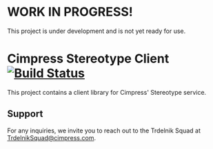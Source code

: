 # WORK IN PROGRESS!

This project is under development and is not yet ready for use.

# Cimpress Stereotype Client [![Build Status](https://travis-ci.org/Cimpress-MCP/stereotype-client.svg?branch=master)](https://travis-ci.org/Cimpress-MCP/stereotype-client)

This project contains a client library for Cimpress' Stereotype service.

## Support

For any inquiries, we invite you to reach out to the Trdelnik Squad at TrdelnikSquad@cimpress.com.

